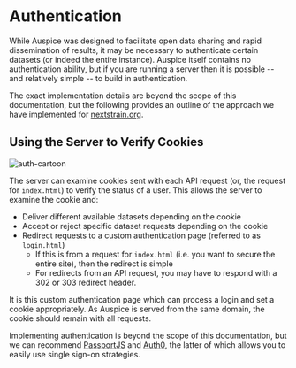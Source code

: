 # Authentication

While Auspice was designed to facilitate open data sharing and rapid dissemination of results, it may be necessary to authenticate certain datasets (or indeed the entire instance).
Auspice itself contains no authentication ability, but if you are running a server then it is possible -- and relatively simple -- to build in authentication.

The exact implementation details are beyond the scope of this documentation, but the following provides an outline of the approach we have implemented for [nextstrain.org](https://nextstrain.org).


## Using the Server to Verify Cookies

![auth-cartoon](../assets/authentication.svg)


The server can examine cookies sent with each API request (or, the request for `index.html`) to verify the status of a user.
This allows the server to examine the cookie and:
* Deliver different available datasets depending on the cookie
* Accept or reject specific dataset requests depending on the cookie
* Redirect requests to a custom authentication page (referred to as `login.html`)
  * If this is from a request for `index.html` (i.e. you want to secure the entire site), then the redirect is simple
  * For redirects from an API request, you may have to respond with a 302 or 303 redirect header.


It is this custom authentication page which can process a login and set a cookie appropriately.
As Auspice is served from the same domain, the cookie should remain with all requests.


Implementing authentication is beyond the scope of this documentation, but we can recommend [PassportJS](http://www.passportjs.org) and [Auth0](https://auth0.com/), the latter of which allows you to easily use single sign-on strategies.

